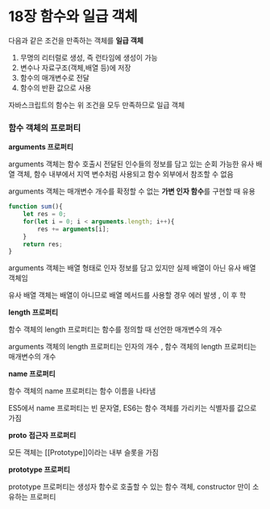 # 18장 함수와 일급 객체

다음과 같은 조건을 만족하는 객체를 **일급 객체**

1. 무명의 리터럴로 생성, 즉 런타임에 생성이 가능
2. 변수나 자료구조(객체,배열 등)에 저장
3. 함수의 매개변수로 전달
4. 함수의 반환 값으로 사용

자바스크립트의 함수는 위 조건을 모두 만족하므로 일급 객체

### 함수 객체의 프로퍼티

**arguments 프로퍼티**

arguments 객체는 함수 호출시 전달된 인수들의 정보를 담고 있는 순회 가능한 유사 배열 객체, 함수 내부에서 지역 변수처럼 사용되고 함수 외부에서 참조할 수 없음

arguments 객체는 매개변수 개수를 확정할 수 없는 **가변 인자 함수**를 구현할 때 유용

```jsx
function sum(){
	let res = 0;
	for(let i = 0; i < arguments.length; i++){
		res += arguments[i];
	}
	return res;
}
```

arguments 객체는 배열 형태로 인자 정보를 담고 있지만 실제 배열이 아닌 유사 배열 객체임

유사 배열 객체는 배열이 아니므로 배열 메서드를 사용할 경우 에러 발생 , 이 후 학

**length 프로퍼티**

함수 객체의 length 프로퍼티는 함수를 정의할 때 선언한 매개변수의 개수

arguments 객체의 length 프로퍼티는 인자의 개수 , 함수 객체의 length 프로퍼티는 매개변수의 개수

**name 프로퍼티**

함수 객체의 name 프로퍼티는 함수 이름을 나타냄

ES5에서 name 프로퍼티는 빈 문자열, ES6는 함수 객체를 가리키는 식별자를 값으로 가짐

__**proto**__ **접근자 프로퍼티**

모든 객체는 [[Prototype]]이라는 내부 슬롯을 가짐 

**prototype 프로퍼티**

prototype 프로퍼티는 생성자 함수로 호출할 수 있는 함수 객체, constructor 만이 소유하는 프로퍼티